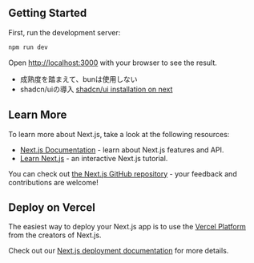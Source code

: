 ## Getting Started

First, run the development server:

```bash
npm run dev
```
Open [http://localhost:3000](http://localhost:3000) with your browser to see the result.

- 成熟度を踏まえて、bunは使用しない
- shadcn/uiの導入
  [shadcn/ui installation on next](https://ui.shadcn.com/docs/installation/next)


## Learn More

To learn more about Next.js, take a look at the following resources:

- [Next.js Documentation](https://nextjs.org/docs) - learn about Next.js features and API.
- [Learn Next.js](https://nextjs.org/learn) - an interactive Next.js tutorial.

You can check out [the Next.js GitHub repository](https://github.com/vercel/next.js) - your feedback and contributions are welcome!

## Deploy on Vercel

The easiest way to deploy your Next.js app is to use the [Vercel Platform](https://vercel.com/new?utm_medium=default-template&filter=next.js&utm_source=create-next-app&utm_campaign=create-next-app-readme) from the creators of Next.js.

Check out our [Next.js deployment documentation](https://nextjs.org/docs/app/building-your-application/deploying) for more details.

